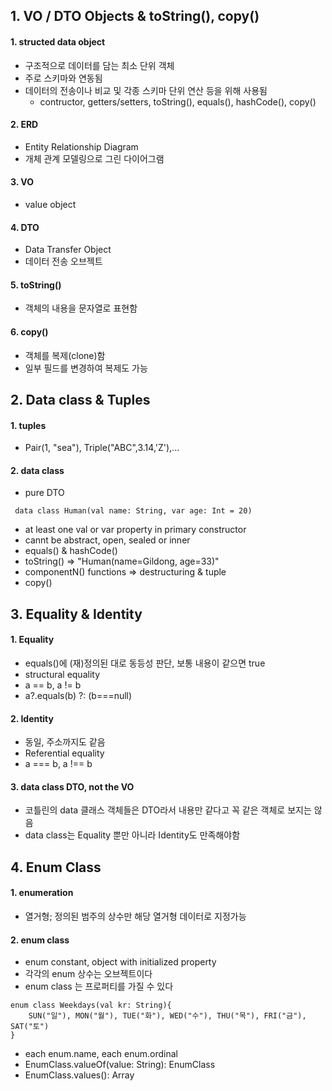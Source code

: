 ## 1. VO / DTO Objects & toString(), copy()

#### 1. structed data object

- 구조적으로 데이터를 담는 최소 단위 객체
- 주로 스키마와 연동됨
- 데이터의 전송이나 비교 및 각종 스키마 단위 연산 등을 위해 사용됨
  - contructor, getters/setters, toString(), equals(), hashCode(), copy()

#### 2. ERD

- Entity Relationship Diagram
- 개체 관계 모델링으로 그린 다이어그램

#### 3. VO

- value object

#### 4. DTO

- Data Transfer Object
- 데이터 전송 오브젝트

#### 5. toString()

- 객체의 내용을 문자열로 표현함

#### 6. copy()

- 객체를 복제(clone)함
- 일부 필드를 변경하여 복제도 가능

## 2. Data class & Tuples

#### 1. tuples

- Pair(1, "sea"), Triple("ABC",3.14,'Z'),...

#### 2. data class

- pure DTO

```
 data class Human(val name: String, var age: Int = 20)
```

- at least one val or var property in primary constructor
- cannt be abstract, open, sealed or inner
- equals() & hashCode()
- toString() => "Human(name=Gildong, age=33)"
- componentN() functions => destructuring & tuple
- copy()

## 3. Equality & Identity

#### 1. Equality

- equals()에 (재)정의된 대로 동등성 판단, 보통 내용이 같으면 true
- structural equality
- a == b, a != b
- a?.equals(b) ?: (b===null)

#### 2. Identity

- 동일, 주소까지도 같음
- Referential equality
- a === b, a !== b

#### 3. data class DTO, not the VO

- 코틀린의 data 클래스 객체들은 DTO라서 내용만 같다고 꼭 같은 객체로 보지는 않음
- data class는 Equality 뿐만 아니라 Identity도 만족해야함

## 4. Enum Class

#### 1. enumeration

- 열거형; 정의된 범주의 상수만 해당 열거형 데이터로 지정가능

#### 2. enum class

- enum constant, object with initialized property
- 각각의 enum 상수는 오브젝트이다
- enum class 는 프로퍼티를 가질 수 있다

```
enum class Weekdays(val kr: String){
    SUN("일"), MON("월"), TUE("화"), WED("수"), THU("목"), FRI("금"), SAT("토")
}
```

- each enum.name, each enum.ordinal
- EnumClass.valueOf(value: String): EnumClass
- EnumClass.values(): Array<EnumClass>
